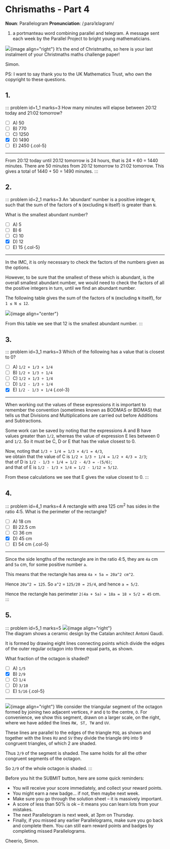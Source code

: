 # Chrismaths - Part 4

<div class="dictionary">

__Noun__: Parallelogram
__Pronunciation__: /ˌparəˈlɛləɡram/

1. a portmanteau word combining parallel and telegram. A message sent each
week by the Parallel Project to bright young mathematicians.

</div>

![](/resources/9-17-chrismaths/santa-simon.png){image align="right"}
It’s the end of Christmaths, so here is your last instalment of your Christmaths maths challenge paper!

Simon.

PS: I want to say thank you to the UK Mathematics Trust, who own the copyright to these questions.


## 1.

::: problem id=1_1 marks=3
How many minutes will elapse between 20:12 today and 21:02 tomorrow?

* [ ] A) 50
* [ ] B) 770
* [ ] C) 1250
* [x] D) 1490
* [ ] E) 2450
{.col-5}

---

From 20:12 today until 20.12 tomorrow is 24 hours, that is 24 × 60 = 1440 minutes. There are 50 minutes from 20:12 tomorrow to 21:02 tomorrow. This gives a total of 1440 + 50 = 1490 minutes.
:::


## 2.

::: problem id=2_1 marks=3
An ‘abundant’ number is a positive integer `N`, such that the sum of the factors of `N` (excluding `N` itself) is greater than `N`.

What is the smallest abundant number?

* [ ] A) 5
* [ ] B) 6
* [ ] C) 10
* [x] D) 12
* [ ] E) 15
{.col-5}

---

In the IMC, it is only necessary to check the factors of the numbers given as the options.

However, to be sure that the smallest of these which is abundant, is the overall smallest abundant number, we would need to check the factors of all the positive integers in turn, until we find an abundant number.

The following table gives the sum of the factors of `N` (excluding `N` itself), for `1 ≤ N ≤ 12`.

![](/resources/9-17-chrismaths/10-n-table.jpg){image align="center"}

From this table we see that 12 is the smallest abundant number.
:::


## 3.

::: problem id=3_1 marks=3
Which of the following has a value that is closest to 0?

* [ ] A) `1/2 + 1/3 × 1/4`
* [ ] B) `1/2 + 1/3 ÷ 1/4`
* [ ] C) `1/2 × 1/3 ÷ 1/4`
* [ ] D) `1/2 - 1/3 ÷ 1/4`
* [x] E) `1/2 - 1/3 × 1/4`
{.col-3}

---

When working out the values of these expressions it is important to remember the convention (sometimes known as BODMAS or BIDMAS) that tells us that Divisions and Multiplications are carried out before Additions and Subtractions.  

Some work can be saved by noting that the expressions A and B have values greater than `1/2`, whereas the value of expression E lies between 0 and `1/2`. So it must be C, D or E that has the value closest to 0.

Now, noting that `1/3 ÷ 1/4 = 1/3 × 4/1 = 4/3`,  
we obtain that the value of C is `1/2 × 1/3 ÷ 1/4 = 1/2 × 4/3 = 2/3`;  
that of D is `1/2 - 1/3 ÷ 1/4 = 1/2 - 4/3 = -(5/6)`;  
and that of E is `1/2 - 1/3 × 1/4 = 1/2 - 1/12 = 5/12`.

From these calculations we see that E gives the value closest to 0.
:::


## 4.

::: problem id=4_1 marks=4
A rectangle with area 125 cm<sup>2</sup> has sides in the ratio 4:5. What is the perimeter of the rectangle?

* [ ] A) 18 cm
* [ ] B) 22.5 cm
* [ ] C) 36 cm
* [x] D) 45 cm
* [ ] E) 54 cm
{.col-5}

---

Since the side lengths of the rectangle are in the ratio 4:5, they are `4a` cm and `5a` cm, for some positive number `a`.  

This means that the rectangle has area `4a × 5a = 20a^2 cm^2`.

Hence `20a^2 = 125`. So `a^2` = `125/20 = 25/4`, and hence `a = 5/2`.

Hence the rectangle has perimeter `2(4a + 5a) = 18a = 18 × 5/2 = 45` cm.
:::


## 5.

::: problem id=5_1 marks=5
![](/resources/9-17-chrismaths/25-hexagon.jpg){image align="right"}  
The diagram shows a ceramic design by the Catalan architect Antoni Gaudi.  

It is formed by drawing eight lines connecting points which divide the edges of the outer regular octagon into three equal parts, as shown.  

What fraction of the octagon is shaded?

* [ ] A) `1/5`
* [x] B) `2/9`
* [ ] C) `1/4`
* [ ] D) `3/10`
* [ ] E) `5/16`
{.col-5}

---

![](/resources/9-17-chrismaths/25-hexagon-answer.jpg){image align="right"}
We consider the triangular segment of the octagon formed by joining two adjacent vertices, `P` and `Q` to the centre, `O`. For convenience, we show this segment, drawn on a larger scale, on the right, where we have added the lines `RW, ST, TW` and `UV`.  

These lines are parallel to the edges of the triangle `POQ`, as shown and together with the lines `RU` and `SV` they divide the triangle `OPQ` into 9 congruent triangles, of which 2 are shaded.

Thus `2/9` of the segment is shaded. The same holds for all the other congruent segments of the octagon.

So `2/9` of the whole octagon is shaded.
:::


Before you hit the SUBMIT button, here are some quick reminders:

*	You will receive your score immediately, and collect your reward points.
*	You might earn a new badge... if not, then maybe next week.
*	Make sure you go through the solution sheet – it is massively important.
*	A score of less than 50% is ok – it means you can learn lots from your mistakes.
*	The next Parallelogram is next week, at 3pm on Thursday.
*	Finally, if you missed any earlier Parallelograms, make sure you go back and complete them. You can still earn reward points and badges by completing missed Parallelograms.

Cheerio,
Simon.
